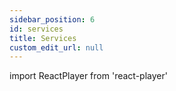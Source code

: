 ```yaml
---
sidebar_position: 6
id: services
title: Services
custom_edit_url: null
---
```

import ReactPlayer from 'react-player'



